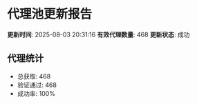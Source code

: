 # 代理池更新报告

**更新时间**: 2025-08-03 20:31:16
**有效代理数量**: 468
**更新状态**:  成功

## 代理统计
- 总获取: 468
- 验证通过: 468
- 成功率: 100%
